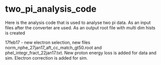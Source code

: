 # two_pi_analysis_code

Here is the analysis code that is used to analyse two pi data. As an input files after the converter are used. As an output root file with multi dim hists is created

17feb17 - new electron selection, new files norm_nphe_27jan17_aft_cc_match_gt50.root and phel_integr_fract_22jan17.txt. New proton energy loss is added for data and sim. Electron correction is added for sim.
